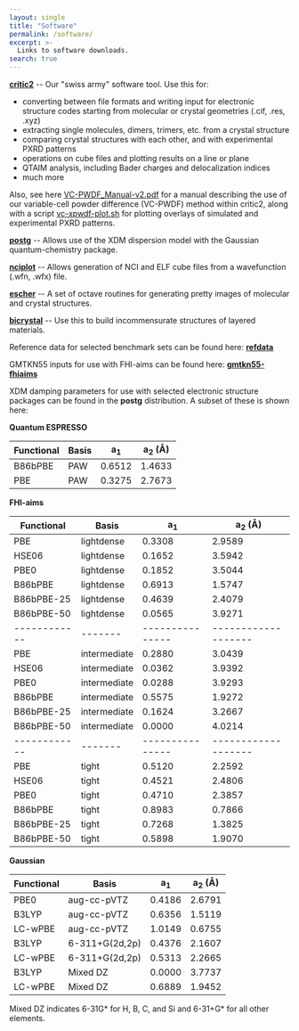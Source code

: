 ```yaml
---
layout: single
title: "Software"
permalink: /software/
excerpt: >-
  Links to software downloads.
search: true
---
```


[**critic2**](https://aoterodelaroza.github.io/critic2/) -- Our "swiss army" software tool. Use this for:
* converting between file formats and writing input for electronic structure codes starting from molecular or crystal geometries (.cif, .res, .xyz)
* extracting single molecules, dimers, trimers, etc. from a crystal structure
* comparing crystal structures with each other, and with experimental PXRD patterns
* operations on cube files and plotting results on a line or plane
* QTAIM analysis, including Bader charges and delocalization indices
* much more

Also, see here [VC-PWDF_Manual-v2.pdf](/downloads/VC-PWDF_Manual-v2.pdf) for a manual
describing the use of our variable-cell powder difference (VC-PWDF) method
within critic2, along with a script [vc-xpwdf-plot.sh](/downloads/vc-xpwdf-plot.sh) for
plotting overlays of simulated and experimental PXRD patterns.


[**postg**](https://github.com/aoterodelaroza/postg) -- Allows use of the XDM dispersion model with the Gaussian quantum-chemistry package.


[**nciplot**](https://github.com/aoterodelaroza/nciplot) -- Allows generation of NCI and ELF cube files from a wavefunction (.wfn, .wfx) file.


[**escher**](https://github.com/aoterodelaroza/escher) -- A set of octave routines for generating pretty images of molecular and crystal structures.


[**bicrystal**](https://tilaskabengele.github.io/BiCrystal/) -- Use this to build incommensurate structures of layered materials.


Reference data for selected benchmark sets can be found here: [**refdata**](https://aoterodelaroza.github.io/refdata/)


GMTKN55 inputs for use with FHI-aims can be found here: [**gmtkn55-fhiaims**](https://github.com/erin-r-johnson/gmtkn55-fhiaims)


XDM damping parameters for use with selected electronic structure packages can be found in the **postg** distribution. A subset of these is shown here:

**Quantum ESPRESSO**

| Functional | Basis | a<sub>1</sub> | a<sub>2</sub> (Å) |
|------------|-------|---------------|-------------------|
| B86bPBE    |  PAW  |    0.6512     |      1.4633       |
| PBE        |  PAW  |    0.3275     |      2.7673       |


**FHI-aims**

| Functional | Basis | a<sub>1</sub> | a<sub>2</sub> (Å) |
|------------|-------|---------------|-------------------|
| PBE        | lightdense | 0.3308 | 2.9589 |
| HSE06      | lightdense | 0.1652 | 3.5942 |
| PBE0       | lightdense | 0.1852 | 3.5044 |
| B86bPBE    | lightdense | 0.6913 | 1.5747 |
| B86bPBE-25 | lightdense | 0.4639 | 2.4079 |
| B86bPBE-50 | lightdense | 0.0565 | 3.9271 |
|------------|-------|---------------|-------------------|
| PBE        | intermediate | 0.2880 | 3.0439 |
| HSE06      | intermediate | 0.0362 | 3.9392 |
| PBE0       | intermediate | 0.0288 | 3.9293 |
| B86bPBE    | intermediate | 0.5575 | 1.9272 |
| B86bPBE-25 | intermediate | 0.1624 | 3.2667 |
| B86bPBE-50 | intermediate | 0.0000 | 4.0214 |
|------------|-------|---------------|-------------------|
| PBE        | tight | 0.5120 | 2.2592 |
| HSE06      | tight | 0.4521 | 2.4806 |
| PBE0       | tight | 0.4710 | 2.3857 |
| B86bPBE    | tight | 0.8983 | 0.7866 |
| B86bPBE-25 | tight | 0.7268 | 1.3825 |
| B86bPBE-50 | tight | 0.5898 | 1.9070 |


**Gaussian**

| Functional |     Basis      | a<sub>1</sub> | a<sub>2</sub> (Å) |
|------------|----------------|---------------|-------------------|
| PBE0       |  aug-cc-pVTZ   |     0.4186    |      2.6791       |
| B3LYP      |  aug-cc-pVTZ   |     0.6356    |      1.5119       |
| LC-wPBE    |  aug-cc-pVTZ   |     1.0149    |      0.6755       |
| B3LYP      | 6-311+G(2d,2p) |     0.4376    |      2.1607       |
| LC-wPBE    | 6-311+G(2d,2p) |     0.5313    |      2.2665       |
| B3LYP      |    Mixed DZ    |     0.0000    |      3.7737       |
| LC-wPBE    |    Mixed DZ    |     0.6889    |      1.9452       |

Mixed DZ indicates 6-31G* for H, B, C, and Si and 6-31+G* for all other elements.


